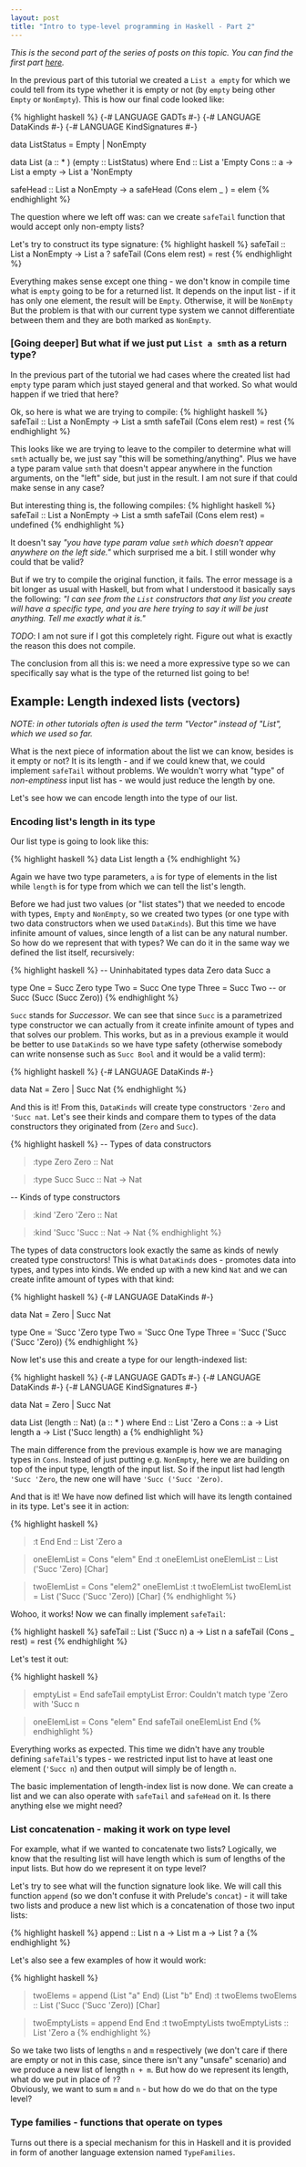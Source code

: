 ```yaml
---
layout: post
title: "Intro to type-level programming in Haskell - Part 2"
---
```


*This is the second part of the series of posts on this topic. You can find the first part
[here](http://matija.me/2020/07/04/haskell-type-lvl-programming-intro/).*

In the previous part of this tutorial we created a `List a empty` for which we could tell from its
type whether it is empty or not (by `empty` being other `Empty` or `NonEmpty`). This is how our
final code looked like:

{% highlight haskell %}
{-# LANGUAGE GADTs #-}
{-# LANGUAGE DataKinds #-}
{-# LANGUAGE KindSignatures #-}

data ListStatus = Empty | NonEmpty

data List (a :: * ) (empty :: ListStatus) where
    End :: List a 'Empty 
    Cons :: a -> List a empty -> List a 'NonEmpty

safeHead :: List a NonEmpty -> a
safeHead (Cons elem _ ) = elem
{% endhighlight %}

The question where we left off was: can we create `safeTail` function that would accept only
non-empty lists?

Let's try to construct its type signature:
{% highlight haskell %}
safeTail :: List a NonEmpty -> List a ?
safeTail (Cons elem rest) = rest
{% endhighlight %}

Everything makes sense except one thing - we don't know in compile time what is `empty` going
to be for a returned list.
It depends on the input list - if it has only one element, the result will be `Empty`.
Otherwise, it will be `NonEmpty` But the problem is that with our current type system we cannot 
differentiate between them and they are both marked as `NonEmpty`.

### [Going deeper] But what if we just put `List a smth` as a return type?

In the previous part of the tutorial we had cases where the created list had `empty` type param
which just stayed general and that worked. So what would happen if we tried that here?

Ok, so here is what we are trying to compile:
{% highlight haskell %}
safeTail :: List a NonEmpty -> List a smth
safeTail (Cons elem rest) = rest
{% endhighlight %}

This looks like we are trying to leave to the compiler to determine what will `smth` actually be,
we just say "this will be something/anything". Plus we have a type param value `smth` that doesn't
appear anywhere in the function arguments, on the "left" side, but just in the result. I am not
sure if that could make sense in any case?

But interesting thing is, the following compiles:
{% highlight haskell %}
safeTail :: List a NonEmpty -> List a smth
safeTail (Cons elem rest) = undefined
{% endhighlight %}

It doesn't say *"you have type param value `smth` which doesn't appear anywhere on the left side."*
which surprised me a bit. I still wonder why could that be valid?

But if we try to compile the original function, it fails. The error message is a bit longer as
usual with Haskell, but from what I understood it basically says the following: *"I can see from
the `List` constructors that any list you create will have a specific type, and you are here
trying to say it will be just anything. Tell me exactly what it is."*

*TODO*: I am not sure if I got this completely right. Figure out what is exactly the reason this
does not compile.

The conclusion from all this is: we need a more expressive type so we can specifically say what
is the type of the returned list going to be!

## Example: Length indexed lists (vectors)

*NOTE: in other tutorials often is used the term "Vector" instead of "List",
which we used so far.*

What is the next piece of information about the list we can know, besides is it empty or not? It is
its length - and if we could knew that, we could implement `safeTail` without problems. We wouldn't
worry what "type" of *non-emptiness* input list has -  we would just reduce the length by one.

Let's see how we can encode length into the type of our list.

### Encoding list's length in its type

Our list type is going to look like this:

{% highlight haskell %}
data List length a
{% endhighlight %}

Again we have two type parameters, `a` is for type of elements in the list while `length` is for
type from which we can tell the list's length.

Before we had just two values (or "list states") that we needed to encode with types, `Empty` and
`NonEmpty`, so we created two types (or one type with two data constructors when we used
`DataKinds`). But this time we have infinite amount of values, since length of a list can be
any natural number. So how do we represent that with types?
We can do it in the same way we defined the list itself, recursively:

{% highlight haskell %}
-- Uninhabitated types
data Zero
data Succ a

type One = Succ Zero
type Two = Succ One
type Three = Succ Two -- or Succ (Succ (Succ Zero))
{% endhighlight %}

`Succ` stands for *Successor*. We can see that since `Succ` is a parametrized type constructor
we can actually from it create infinite amount of types and that solves our problem. This works,
but as in a previous example it would be better to use `DataKinds` so we have type safety
(otherwise somebody can write nonsense such as `Succ Bool` and it would be a valid term):

{% highlight haskell %}
{-# LANGUAGE DataKinds #-}

data Nat = Zero | Succ Nat
{% endhighlight %}

And this is it! From this, `DataKinds` will create type constructors `'Zero` and `'Succ nat`. Let's
see their kinds and compare them to types of the data constructors they originated from
(`Zero` and `Succ`).

{% highlight haskell %}
-- Types of data constructors
> :type Zero
Zero :: Nat

> :type Succ
Succ :: Nat -> Nat

-- Kinds of type constructors
> :kind 'Zero
'Zero :: Nat

> :kind 'Succ
'Succ :: Nat -> Nat
{% endhighlight %}

The types of data constructors look exactly the same as kinds of newly created type constructors!
This is what `DataKinds` does - promotes data into types, and types into kinds. We ended up with
a new kind `Nat` and we can create infite amount of types with that kind:

{% highlight haskell %}
{-# LANGUAGE DataKinds #-}

data Nat = Zero | Succ Nat

type One = 'Succ 'Zero
type Two = 'Succ One
Type Three = 'Succ ('Succ ('Succ 'Zero))
{% endhighlight %}

Now let's use this and create a type for our length-indexed list:

{% highlight haskell %}
{-# LANGUAGE GADTs #-}
{-# LANGUAGE DataKinds #-}
{-# LANGUAGE KindSignatures #-}

data Nat = Zero | Succ Nat

data List (length :: Nat) (a :: * ) where
    End :: List 'Zero a
    Cons :: a -> List length a -> List ('Succ length) a
{% endhighlight %}

The main difference from the previous example is how we are managing types in `Cons`. Instead
of just putting e.g. `NonEmpty`, here we are building on top of the input type, length of the input
list. So if the input list had length `'Succ 'Zero`, the new one will have `'Succ ('Succ 'Zero)`.

And that is it! We have now defined list which will have its length contained in its type. Let's
see it in action:

{% highlight haskell %}
> :t End
End :: List 'Zero a

> oneElemList = Cons "elem" End
> :t oneElemList
oneElemList :: List ('Succ 'Zero) [Char]

> twoElemList = Cons "elem2" oneElemList
> :t twoElemList
twoElemList = List ('Succ ('Succ 'Zero)) [Char]
{% endhighlight %}

Wohoo, it works! Now we can finally implement `safeTail`:

{% highlight haskell %}
safeTail :: List ('Succ n) a -> List n a
safeTail (Cons _ rest) = rest
{% endhighlight %}

Let's test it out:

{% highlight haskell %}
> emptyList = End
> safeTail emptyList
Error: Couldn't match type 'Zero with 'Succ n

> oneElemList = Cons "elem" End
> safeTail oneElemList
End
{% endhighlight %}

Everything works as expected. This time we didn't have any trouble defining `safeTail`'s types -
we restricted input list to have at least one element (`'Succ n`) and then output will simply be
of length `n`.

The basic implementation of length-index list is now done. We can create a list and we can also
operate with `safeTail` and `safeHead` on it. Is there anything else we might need?

### List concatenation - making it work on type level

For example, what if we wanted to concatenate two lists? Logically, we know that the resulting list
will have length which is sum of lengths of the input lists. But how do we represent it on type
level?

Let's try to see what will the function signature look like. We will call this function `append`
(so we don't confuse it with Prelude's `concat`) - it will take two lists and produce a new list
which is a concatenation of those two input lists:

{% highlight haskell %}
append :: List n a -> List m a -> List ? a
{% endhighlight %}

Let's also see a few examples of how it would work:

{% highlight haskell %}
> twoElems = append (List "a" End) (List "b" End)
> :t twoElems
twoElems :: List ('Succ ('Succ 'Zero)) [Char]

> twoEmptyLists = append End End
> :t twoEmptyLists
twoEmptyLists :: List 'Zero a
{% endhighlight %}

So we take two lists of lengths `n` and `m` respectively (we don't care if
there are empty or not in this case, since there isn't any "unsafe" scenario) and we
produce a new list of length `n + m`. But how do we represent its
length, what do we put in place of `?`?  
Obviously, we want to sum `m` and `n` - but how do we do that on the type level?

### Type families - functions that operate on types

Turns out there is a special mechanism for this in Haskell and it is provided in form of another
language extension named `TypeFamilies`.
